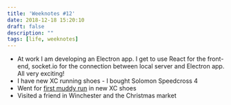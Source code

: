 ```yaml
---
title: 'Weeknotes #12'
date: 2018-12-18 15:20:10
draft: false
description: ""
tags: [life, weeknotes]
---
```


*   At work I am developing an Electron app. I get to use React for the front-end, socket.io for the connection between local server and Electron app. All very exciting!
*   I have new XC running shoes - I bought Solomon Speedcross 4
*   Went for [first muddy run](https://www.strava.com/activities/2019469694) in new XC shoes
*   Visited a friend in Winchester and the Christmas market